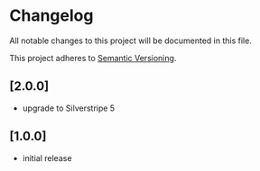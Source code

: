 # Changelog

All notable changes to this project will be documented in this file.

This project adheres to [Semantic Versioning](http://semver.org/).

## [2.0.0]

* upgrade to Silverstripe 5

## [1.0.0]

* initial release
